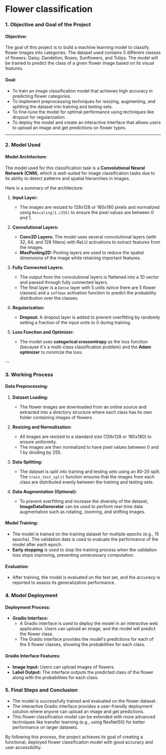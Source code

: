 # Flower classification

### **1. Objective and Goal of the Project**

#### **Objective:**
The goal of this project is to build a machine learning model to classify flower images into categories. The dataset used contains 5 different classes of flowers: Daisy, Dandelion, Roses, Sunflowers, and Tulips. The model will be trained to predict the class of a given flower image based on its visual features.

#### **Goal:**
- To train an image classification model that achieves high accuracy in predicting flower categories.
- To implement preprocessing techniques for resizing, augmenting, and splitting the dataset into training and testing sets.
- To fine-tune the model for optimal performance using techniques like dropout for regularization.
- To deploy the model and create an interactive interface that allows users to upload an image and get predictions on flower types.

---

### **2. Model Used**

#### **Model Architecture:**
The model used for this classification task is a **Convolutional Neural Network (CNN)**, which is well-suited for image classification tasks due to its ability to detect patterns and spatial hierarchies in images.

Here is a summary of the architecture:

1. **Input Layer:**
   - The images are resized to 128x128 or 180x180 pixels and normalized using `Rescaling(1./255)` to ensure the pixel values are between 0 and 1.

2. **Convolutional Layers:**
   - **Conv2D Layers:** The model uses several convolutional layers (with 32, 64, and 128 filters) with ReLU activations to extract features from the images.
   - **MaxPooling2D:** Pooling layers are used to reduce the spatial dimensions of the image while retaining important features.

3. **Fully Connected Layers:**
   - The output from the convolutional layers is flattened into a 1D vector and passed through fully connected layers.
   - The final layer is a `Dense` layer with 5 units (since there are 5 flower classes) and a `softmax` activation function to predict the probability distribution over the classes.

4. **Regularization:**
   - **Dropout:** A dropout layer is added to prevent overfitting by randomly setting a fraction of the input units to 0 during training.

5. **Loss Function and Optimizer:**
   - The model uses **categorical crossentropy** as the loss function (because it's a multi-class classification problem) and the **Adam optimizer** to minimize the loss.

--

### **3. Working Process**

#### **Data Preprocessing:**
1. **Dataset Loading:** 
   - The flower images are downloaded from an online source and extracted into a directory structure where each class has its own folder containing images of flowers.
  
2. **Resizing and Normalization:** 
   - All images are resized to a standard size (128x128 or 180x180) to ensure uniformity.
   - The images are then normalized to have pixel values between 0 and 1 by dividing by 255.

3. **Data Splitting:**
   - The dataset is split into training and testing sets using an 80-20 split. The `train_test_split` function ensures that the images from each class are distributed evenly between the training and testing sets.

4. **Data Augmentation (Optional):**
   - To prevent overfitting and increase the diversity of the dataset, **ImageDataGenerator** can be used to perform real-time data augmentation such as rotating, zooming, and shifting images.

#### **Model Training:**
- The model is trained on the training dataset for multiple epochs (e.g., 15 epochs). The validation data is used to evaluate the performance of the model after each epoch.
- **Early stopping** is used to stop the training process when the validation loss stops improving, preventing unnecessary computation.

#### **Evaluation:**
- After training, the model is evaluated on the test set, and the accuracy is reported to assess its generalization performance.


### **4. Model Deployment**

#### **Deployment Process:**
- **Gradio Interface:**
   - A Gradio interface is used to deploy the model in an interactive web application. Users can upload an image, and the model will predict the flower class.
   - The Gradio interface provides the model's predictions for each of the 5 flower classes, showing the probabilities for each class.
   

#### **Gradio Interface Features:**
- **Image Input:** Users can upload images of flowers.
- **Label Output:** The interface outputs the predicted class of the flower along with the probabilities for each class.

### **5. Final Steps and Conclusion**

- The model is successfully trained and evaluated on the flower dataset.
- The interactive Gradio interface provides a user-friendly deployment solution where anyone can upload an image and get predictions.
- This flower classification model can be extended with more advanced techniques like transfer learning (e.g., using ResNet50) for better performance on larger datasets.

By following this process, the project achieves its goal of creating a functional, deployed flower classification model with good accuracy and user accessibility.
